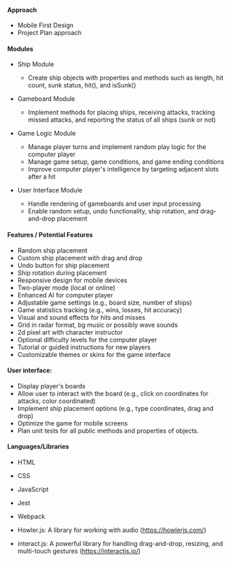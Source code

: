 #### Approach
* Mobile First Design
* Project Plan approach

#### Modules
* Ship Module
  * Create ship objects with properties and methods such as length, hit count, sunk status, hit(), and isSunk()

* Gameboard Module
  * Implement methods for placing ships, receiving attacks, tracking missed attacks, and reporting the status of all ships (sunk or not)

* Game Logic Module
  * Manage player turns and implement random play logic for the computer player
  * Manage game setup, game conditions, and game ending conditions
  * Improve computer player's intelligence by targeting adjacent slots after a hit

* User Interface Module
  * Handle rendering of gameboards and user input processing
  * Enable random setup, undo functionality, ship rotation, and drag-and-drop placement

#### Features / Potential Features
* Random ship placement
* Custom ship placement with drag and drop
* Undo button for ship placement
* Ship rotation during placement
* Responsive design for mobile devices
* Two-player mode (local or online)
* Enhanced AI for computer player
* Adjustable game settings (e.g., board size, number of ships)
* Game statistics tracking (e.g., wins, losses, hit accuracy)
* Visual and sound effects for hits and misses
* Grid in radar format, bg music or possibly wave sounds
* 2d pixel art with character instructor
* Optional difficulty levels for the computer player
* Tutorial or guided instructions for new players
* Customizable themes or skins for the game interface

#### User interface:
* Display player's boards
* Allow user to interact with the board (e.g., click on coordinates for attacks, color coordinated)
* Implement ship placement options (e.g., type coordinates, drag and drop)
* Optimize the game for mobile screens
* Plan unit tests for all public methods and properties of objects.

#### Languages/Libraries
* HTML
* CSS
* JavaScript
* Jest
* Webpack

* Howler.js: A library for working with audio (https://howlerjs.com/)
* interact.js: A powerful library for handling drag-and-drop, resizing, and multi-touch gestures (https://interactjs.io/)